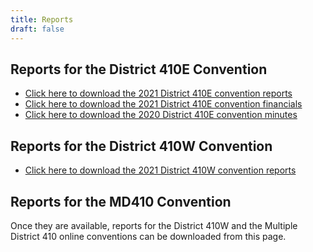 ```yaml
---
title: Reports
draft: false
---
```


## Reports for the District 410E Convention

* [Click here to download the 2021 District 410E convention reports](/docs/410e_convention_reports.pdf)
* [Click here to download the 2021 District 410E convention financials](/docs/410e_convention_financials.pdf)
* [Click here to download the 2020 District 410E convention minutes](/docs/410e_convention_2020_minutes.pdf)

## Reports for the District 410W Convention

* [Click here to download the 2021 District 410W convention reports](/docs/410w_convention_reports.pdf)

## Reports for the MD410 Convention
Once they are available, reports for the District 410W and the Multiple District 410 online conventions can be downloaded from this page.
